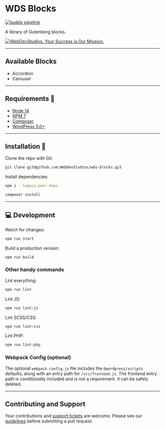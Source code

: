 # WDS Blocks

[![buddy pipeline](https://app.buddy.works/webdevstudios/wds-blocks/pipelines/pipeline/145265/badge.svg?token=2471ae60766a1e9a657f772e493188dde748aa18c236d0b1c325e80be13a2ac6 "buddy pipeline")](https://app.buddy.works/webdevstudios/wds-blocks/pipelines/pipeline/145265)

A library of Gutenberg blocks.

[![WebDevStudios. Your Success is Our Mission.](https://webdevstudios.com/wp-content/uploads/2018/04/wds-github-banner.png)](https://webdevstudios.com/contact/)

---

## Available Blocks

-   Accordion
-   Carousel

---

## Requirements 📝

-   [Node 14](https://nodejs.org/en/)
-   [NPM 7](https://nodejs.org/en/)
-   [Composer](https://getcomposer.org/)
-   [WordPress 5.0+](https://wordpress.org)

---

## Installation 🚀

Clone the repo with Git:

```bash
git clone git@github.com:WebDevStudios/wds-blocks.git
```

Install dependencies:

```bash
npm i --legacy-peer-deps
```

```bash
composer install
```

---

## 💻 Development

Watch for changes:

```bash
npm run start
```

Build a production version:

```bash
npm run build
```

### Other handy commands

Lint everything:

```bash
npm run lint
```

Lint JS:

```bash
npm run lint:js
```

Lint SCSS/CSS:

```bash
npm run lint:css
```

Lint PHP:

```bash
npm run lint:php
```

### Webpack Config (optional)

The optional `webpack.config.js` file includes the `@wordpress/scripts` defaults, along with an entry path for `/src/frontend.js`. The frontend entry path is conditionally included and is not a requirement. It can be safely deleted.

---

## Contributing and Support

Your contributions and [support tickets](https://github.com/WebDevStudios/WDS-Blocks/issues) are welcome. Please see our [guidelines](https://github.com/WebDevStudios/WDS-Blocks/blob/master/.github/CONTRIBUTING.md) before submitting a pull request.

